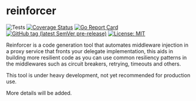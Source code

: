 # reinforcer
![Tests](https://github.com/csueiras/reinforcer/workflows/run%20tests/badge.svg?branch=develop)
[![Coverage Status](https://coveralls.io/repos/github/csueiras/reinforcer/badge.svg?branch=develop)](https://coveralls.io/github/csueiras/reinforcer?branch=develop)
[![Go Report Card](https://goreportcard.com/badge/github.com/csueiras/reinforcer)](https://goreportcard.com/report/github.com/csueiras/reinforcer)
[![GitHub tag (latest SemVer pre-release)](https://img.shields.io/github/v/tag/csueiras/reinforcer?include_prereleases&sort=semver)](https://github.com/csueiras/reinforcer/releases)
[![License: MIT](https://img.shields.io/badge/License-MIT-yellow.svg)](https://opensource.org/licenses/MIT)

Reinforcer is a code generation tool that automates middleware injection in a proxy service that fronts your delegate
implementation, this aids in building more resilient code as you can use common resiliency patterns in the middlewares
such as circuit breakers, retrying, timeouts and others.

This tool is under heavy development, not yet recommended for production use.

More details will be added.
